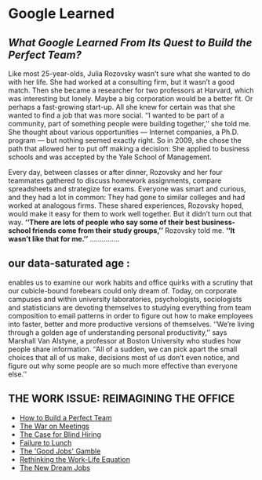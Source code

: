 # Google Learned

## ***What Google Learned From Its Quest to Build the Perfect Team?***


Like most 25-year-olds, Julia Rozovsky wasn’t sure what she wanted to do with her life. She had worked at a consulting firm, but it wasn’t a good match. Then she became a researcher for two professors at Harvard, which was interesting but lonely. Maybe a big corporation would be a better fit. Or perhaps a fast-growing start-up. All she knew for certain was that she wanted to find a job that was more social. ‘‘I wanted to be part of a community, part of something people were building together,’’ she told me. She thought about various opportunities — Internet companies, a Ph.D. program — but nothing seemed exactly right. So in 2009, she chose the path that allowed her to put off making a decision: She applied to business schools and was accepted by the Yale School of Management.

Every day, between classes or after dinner, Rozovsky and her four teammates gathered to discuss homework assignments, compare spreadsheets and strategize for exams. Everyone was smart and curious, and they had a lot in common: They had gone to similar colleges and had worked at analogous firms. These shared experiences, Rozovsky hoped, would make it easy for them to work well together. But it didn’t turn out that way. **‘‘There are lots of people who say some of their best business-school friends come from their study groups,’’** Rozovsky told me. **‘‘It wasn’t like that for me.’’**
...............




## **our data-saturated age :**


enables us to examine our work habits and office quirks with a scrutiny that our cubicle-bound forebears could only dream of. Today, on corporate campuses and within university laboratories, psychologists, sociologists and statisticians are devoting themselves to studying everything from team composition to email patterns in order to figure out how to make employees into faster, better and more productive versions of themselves. ‘‘We’re living through a golden age of understanding personal productivity,’’ says Marshall Van Alstyne, a professor at Boston University who studies how people share information. ‘‘All of a sudden, we can pick apart the small choices that all of us make, decisions most of us don’t even notice, and figure out why some people are so much more effective than everyone else.’’



## **THE WORK ISSUE: REIMAGINING THE OFFICE**

* [How to Build a Perfect Team](https://www.nytimes.com/2016/02/28/magazine/what-google-learned-from-its-quest-to-build-the-perfect-team.html)
* [The War on Meetings](https://www.nytimes.com/2016/02/28/magazine/meet-is-murder.html)
* [The Case for Blind Hiring](https://www.nytimes.com/2016/02/28/magazine/is-blind-hiring-the-best-hiring.html)
* [Failure to Lunch](https://www.nytimes.com/2016/02/28/magazine/failure-to-lunch.html)
* [The 'Good Jobs' Gamble](https://www.nytimes.com/2016/02/28/magazine/managed-by-qs-good-jobs-gamble.html)
* [Rethinking the Work-Life Equation](https://www.nytimes.com/2016/02/28/magazine/rethinking-the-work-life-equation.html)
* [The New Dream Jobs](https://www.nytimes.com/2016/02/28/magazine/the-new-dream-jobs.html)
 

